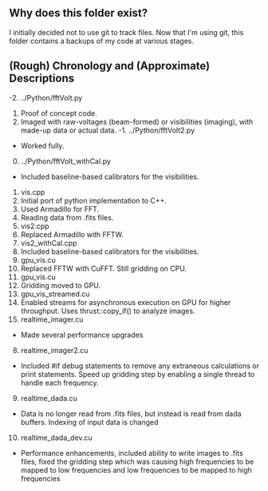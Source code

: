 ## Why does this folder exist?
I initially decided not to use git to track files. Now that I'm using git, this folder contains a backups of my code at various stages.

## (Rough) Chronology and (Approximate) Descriptions
-2. ../Python/fftVolt.py 
  1. Proof of concept code. 
  2. Imaged with raw-voltages (beam-formed) or visibilities (imaging), with made-up data or actual data.
-1. ../Python/fftVolt2.py
  * Worked fully.
0. ../Python/fftVolt_withCal.py
  * Included baseline-based calibrators for the visibilities.
1. vis.cpp
  1. Initial port of python implementation to C++.
  2. Used Armadillo for FFT. 
  3. Reading data from .fits files.
2. vis2.cpp
  1. Replaced Armadillo with FFTW.
3. vis2_withCal.cpp
  1. Included baseline-based calibrators for the visibilities.
4. gpu_vis.cu
  1. Replaced FFTW with CuFFT. Still gridding on CPU.
5. gpu_vis.cu
  1. Gridding moved to GPU.
6. gpu_vis_streamed.cu
  1. Enabled streams for asynchronous execution on GPU for higher throughput. Uses thrust::copy_if() to analyze images.
7. realtime_imager.cu
  * Made several performance upgrades
8. realtime_imager2.cu
  * Included #if debug statements to remove any extraneous calculations or print statements. Speed up gridding step by enabling a single thread to handle each frequency.
9. realtime_dada.cu
  * Data is no longer read from .fits files, but instead is read from dada buffers. Indexing of input data is changed
10. realtime_dada_dev.cu
  * Performance enhancements, included ability to write images to .fits files, fixed the gridding step which was causing high frequencies to be mapped to low frequencies and low frequencies to be mapped to high frequencies
  
